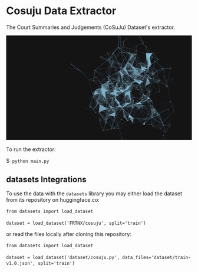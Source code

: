 # Cosuju Data Extractor

The Court Summaries and Judgements (CoSuJu) Dataset's extractor. 

![](image.gif)

To run the extractor:

 $``` python main.py```


 ## datasets Integrations

To use the data with the ```datasets``` library you may either load the dataset from its repository on huggingface.co:

 ```
 from datasets import load_dataset

 dataset = load_dataset('FRTNX/cosuju', split='train')
 ```

 or read the files locally after cloning this repository:

```
from datasets import load_dataset

dataset = load_dataset('dataset/cosuju.py', data_files='dataset/train-v1.0.json', split='train')
```